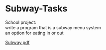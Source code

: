 # Subway-Tasks

School project:
<br>
  write a program that is a subway menu system
  <br>
  an option for eating in or out
  
[Subway.pdf](https://github.com/jwschol/Subway-Tasks/files/7872086/Subway.pdf)
